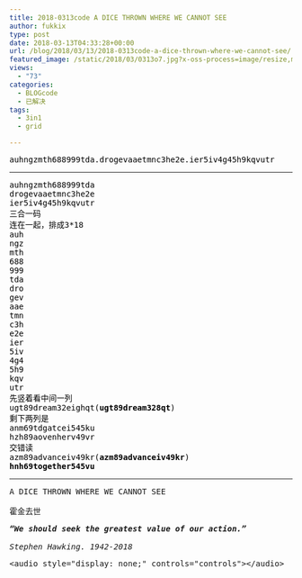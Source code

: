```yaml
---
title: 2018-0313code A DICE THROWN WHERE WE CANNOT SEE
author: fukkix
type: post
date: 2018-03-13T04:33:28+00:00
url: /blog/2018/03/13/2018-0313code-a-dice-thrown-where-we-cannot-see/
featured_image: /static/2018/03/0313o7.jpg?x-oss-process=image/resize,m_fill,w_700,h_220
views:
  - "73"
categories:
  - BLOGcode
  - 已解决
tags:
  - 3in1
  - grid

---
```

<pre><span style="color: #000000;">auhngzmth688999tda.drogevaaetmnc3he2e.ier5iv4g45h9kqvutr<!--more--></span></pre>

* * *

<pre><span style="color: #000000;">auhngzmth688999tda
drogevaaetmnc3he2e
ier5iv4g45h9kqvutr
三合一码
连在一起，排成3*18
auh
ngz
mth
688
999
tda
dro
gev
aae
tmn
c3h
e2e
ier
5iv
4g4
5h9
kqv
utr
先竖着看中间一列
ugt89dream32eighqt(<strong>ugt89dream328qt</strong>)
剩下两列是
anm69tdgatcei545ku
hzh89aovenherv49vr
交错读
azm89advanceiv49kr(<strong>azm89advanceiv49kr</strong>)
<strong>hnh69together545vu</strong></span></pre>

* * *

<pre>A DICE THROWN WHERE WE CANNOT SEE

霍金去世</pre>

<pre><em><strong>“We should seek the greatest value of our action.”</strong></em>

<em>Stephen Hawking. 1942-2018</em></pre>

<pre>&lt;audio style="display: none;" controls="controls">&lt;/audio></pre>